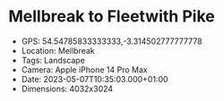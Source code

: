# Mellbreak to Fleetwith Pike

- GPS: 54.54785833333333,-3.314502777777778
- Location: Mellbreak
- Tags: Landscape
- Camera: Apple iPhone 14 Pro Max
- Date: 2023-05-07T10:35:03.000+01:00
- Dimensions: 4032x3024

